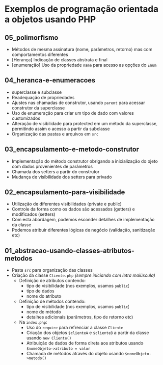 # Exemplos de programação orientada a objetos usando PHP

## 05_polimorfismo

- Métodos de mesma assinatura (nome, parâmetros, retorno) mas com comportamentos diferentes
- [Herança] Indicação de classes abstrata e final
- [enumeração] Uso da propriedade `name` para acesso as opções do `Enum`


## 04_heranca-e-enumeracoes

- superclasse e subclasse
- Readequação de propriedades
- Ajustes nas chamadas de construtor, usando `parent` para acessar construtor da superclasse
- Uso de enumeração para criar um tipo de dado com valores customizados
- Alteração de visibilidade para protected em um método da superclasse, permitindo assim o acesso a partir da subclasse
- Organização das pastas e arquivos em `src`


## 03_encapsulamento-e-metodo-construtor

- Implementação do método construtor obrigando a inicialização do ojeto com dados provenientes de parâmetros
- Chamada dos setters a partir do construtor
- Mudança de visibilidade dos setters para privado


## 02_encapsulamento-para-visibilidade

- Utilização de diferentes visibilidades (private e public)
- Controle da forma como os dados são acessados (getters) e modificados (setters)
- Com esta abordagem, podemos esconder detalhes de implementação da classe
- Podemos atribuir diferentes lógicas de negócio (validação, sanitização etc)

## 01_abstracao-usando-classes-atributos-metodos

- Pasta `src` para organização das classes
- Criação da classe `Cliente.php` *(sempre iniciando com letra maiúscula)*
    - Definição de atributos contendo:
        - tipo de visibilidade (nos exemplos, usamos `public`)
        - tipo de dados
        - nome do atributo
    - Definição de métodos contendo:
        - tipo de visibilidade (nos exemplos, usamos `public`)
        - nome do método
        - detalhes adicionais (parâmetros, tipo de retorno etc)
    - Na `index.php`:
        - Uso do `require` para refrenciar a classe `Cliente`
        - Criação dos objetos `$clienteA` e `$clienteB` a partir da classe usando `new Cliente()`
        - Atribuição de dados de forma direta aos atributos usando `$nomeObjeto->atributo = valor`
        - Chamada de métodos através do objeto usando `$nomeObjeto->metodo()`

